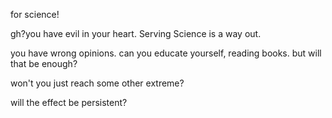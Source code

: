 

for science!

gh?you have evil in your heart. Serving Science is a way out.

you have wrong opinions. can you educate yourself, reading books. but will that be enough?

won't you just reach some other extreme?

will the effect be persistent?
